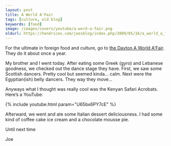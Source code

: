 ```yaml
---
layout: post
title: A World A'Fair
tags: [culture, old blog]
keywords: [food]
image: /images/covers/youtube/a-word-a-fair.png
oldurl: https://hendrices.com/joesblog/index.php/2009/05/16/a_world_a_fair
---
```


For the ultimate in foreign food and culture, go to [the Dayton A World A'Fair](http://www.aworldafair.org/). They do it about once a year.

My brother and I went today. After eating some Greek (gyro) and Lebanese goodness, we checked out the dance stage they have. First, we saw some Scottish dancers. Pretty cool but seemed kinda… calm. Next were the Egyptian(ish) belly dancers. They way they move…

Anyways what I thought was really cool was the Kenyan Safari Acrobats. Here’s a YouTube:

{% include youtube.html param="U65bx6PY7cE" %}

Afterward, we went and ate some Italian dessert deliciousness. I had some kind of coffee cake ice cream and a chocolate mousse pie.

Until next time

Joe
